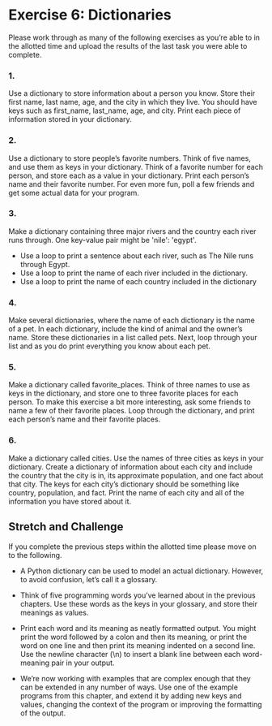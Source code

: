 # Exercise 6: Dictionaries
Please work through as many of the following exercises as you’re able to in the allotted time and upload the results of the last task you were able to complete.

### 1.
Use a dictionary to store information about a person you know. Store their first name, last name, age, and the city in which they live. You should have keys such as first_name, last_name, age, and city. Print each piece of information stored in your dictionary.

### 2.
Use a dictionary to store people’s favorite numbers. Think of five names, and use them as keys in your dictionary. Think of a favorite number for each person, and store each as a value in your dictionary. Print each person’s name and their favorite number. For even more fun, poll a few friends and get some actual data for your program.

### 3.
Make a dictionary containing three major rivers and the country each river runs through. One key-value pair might be 'nile': 'egypt'. 

- Use a loop to print a sentence about each river, such as The Nile runs through Egypt. 
- Use a loop to print the name of each river included in the dictionary. 
- Use a loop to print the name of each country included in the dictionary

### 4.
Make several dictionaries, where the name of each dictionary is the name of a pet. In each dictionary, include the kind of animal and the owner’s name. Store these dictionaries in a list called pets. Next, loop through your list and as you do print everything you know about each pet.

### 5.
Make a dictionary called favorite_places. Think of three names to use as keys in the dictionary, and store one to three favorite places for each person. To make this exercise a bit more interesting, ask some friends to name a few of their favorite places. Loop through the dictionary, and print each person’s name and their favorite places.

### 6.
Make a dictionary called cities. Use the names of three cities as keys in your dictionary. Create a dictionary of information about each city and include the country that the city is in, its approximate population, and one fact about that city. The keys for each city’s dictionary should be something like country, population, and fact. Print the name of each city and all of the information you have stored about it.


## Stretch and Challenge
If you complete the previous steps within the allotted time please move on to the following.

- A Python dictionary can be used to model an actual dictionary. However, to avoid confusion, let’s call it a glossary. 

- Think of five programming words you’ve learned about in the previous chapters. Use these words as the keys in your glossary, and store their meanings as values. 

- Print each word and its meaning as neatly formatted output. You might print the word followed by a colon and then its meaning, or print the word on one line and then print its meaning indented on a second line. Use the newline character (\n) to insert a blank line between each word-meaning pair in your output.

- We’re now working with examples that are complex enough that they can be extended in any number of ways. Use one of the example programs from this chapter, and extend it by adding new keys and values, changing the context of the program or improving the formatting of the output.
